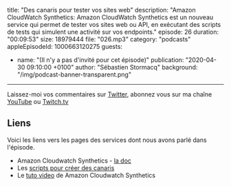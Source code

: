 title: "Des canaris pour tester vos sites web"
description: "Amazon CloudWatch Synthetics: Amazon CloudWatch Synthetics est un nouveau service qui permet de tester vos sites web ou API, en exécutant des scripts de tests qui simulent une activité sur vos endpoints."
episode: 26
duration: "00:09:53"
size: 18979444
file: "026.mp3"
category: "podcasts"
appleEpisodeId: 1000663120275
guests:
  - name: "(Il n'y a pas d'invité pour cet épisode)"
publication: "2020-04-30 09:10:00 +0100"
author: "Sébastien Stormacq"
background: "/img/podcast-banner-transparent.png"
---

Laissez-moi vos commentaires sur [Twitter](https://twitter.com/sebsto), abonnez vous sur ma chaîne [YouTube](https://www.youtube.com/sebsto) ou [Twitch.tv](https://www.twitch.tv/sebAWS)

## Liens

Voici les liens vers les pages des services dont nous avons parlé dans l'épisode.

- Amazon Cloudwatch Synthetics - [la doc](https://docs.aws.amazon.com/AmazonCloudWatch/latest/monitoring/CloudWatch_Synthetics_Canaries.html)
- Les [scripts pour créer des canaris](https://docs.aws.amazon.com/AmazonCloudWatch/latest/monitoring/CloudWatch_Synthetics_Canaries_WritingCanary.html)
- Le [tuto video](https://www.youtube.com/watch?v=y52gBIY6gD4) de Amazon Cloudwatch Synthetics
